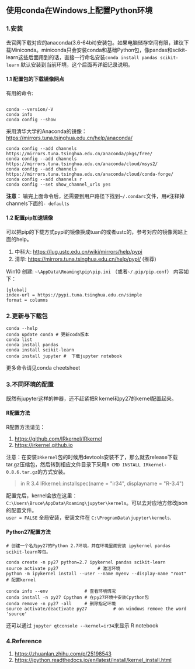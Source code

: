 ## 使用conda在Windows上配置Python环境

### 1.安装

去官网下载对应的anaconda(3.6-64bit)安装包。如果电脑储存空间有限，建议下载Miniconda。miniconda只会安装conda和基础Python包，像pandas和scikit-learn这些后面用到的话，直接一行命名安装`conda install pandas scikit-learn` 默认安装到当前环境，这个后面再详细记录说明。

#### 1.1 配置包的下载镜像网点

有用的命令: 

```shell

conda --version/-V
conda info
conda config --show
```

采用清华大学的Anaconda的镜像： <https://mirrors.tuna.tsinghua.edu.cn/help/anaconda/>

```shell
conda config --add channels https://mirrors.tuna.tsinghua.edu.cn/anaconda/pkgs/free/
conda config --add channels https://mirrors.tuna.tsinghua.edu.cn/anaconda/cloud/msys2/
conda config --add channels https://mirrors.tuna.tsinghua.edu.cn/anaconda/cloud/conda-forge/
conda config --add channels r
conda config --set show_channel_urls yes
```

**注意：** 输完上面命令后，还需要到用户路径下找到`~/.condarc`文件，用`#`注释掉channels下面的`- defaults`

#### 1.2 配置pip加速镜像

可以把pip的下载方式pypi的镜像换成tuan的或者ustc的，参考对应的镜像网站上面的help。

1. 中科大: <https://lug.ustc.edu.cn/wiki/mirrors/help/pypi>
2. 清华: <https://mirrors.tuna.tsinghua.edu.cn/help/pypi/> (推荐)

Win10 创建: `~\AppData\Roaming\pip\pip.ini` （或者`~/.pip/pip.conf`） 内容如下：

```shell
[global]
index-url = https://pypi.tuna.tsinghua.edu.cn/simple
format = columns
```

### 2.更新与下载包

```shell
conda --help
conda update conda # 更新coda版本
conda list
conda install pandas
conda install scikit-learn
conda install jupyter #  下载jupyter notebook
```
更多命令请见conda cheetsheet

### 3.不同环境的配置

既然有jupyter这样的神器，还不赶紧把R kernel和py27的kernel配置起来。

#### R配置方法

R配置方法请见：

1. <https://github.com/IRkernel/IRkernel>
2. <https://irkernel.github.io>

注意：在安装`IRkernel`包的时候用devtools安装不了，那么就去release下载tar.gz压缩包，然后转到相应文件目录下采用`R CMD INSTALL IRkernel-0.8.6.tar.gz`的方式安装。

> in R 3.4  IRkernel::installspec(name = "ir34", displayname = "R-3.4") 

配置完后，kernel会放在这里：`C:\Users\Bruce\AppData\Roaming\jupyter\kernels`。可以去对应地方修改json的配置文件。    
`user = FALSE` 全局安装，安装文件在 `C:\ProgramData\jupyter\kernels`.

#### Python27配置方法

```shell
# 创建一个名为py27的Python 2.7环境，并在环境里面安装 ipykernel pandas scikit-learn等包。

conda create -n py27 python=2.7 ipykernel pandas scikit-learn 
source activate py27               # 激活环境
python -m ipykernel install --user --name myenv --display-name "root" # 配置kernel
```

```shell
conda info --env              # 查看环境情况
conda install -n py27 Cpython # 在py27环境中安装Cpython包
conda remove -n py27 -all     # 删除指定环境 
source activate/deactivate py27          # on windows remove the word 'source'
```

还可以通过 `jupyter qtconsole --kernel=ir34`来显示 R notebook


### 4.Reference

1. <https://zhuanlan.zhihu.com/p/25198543>
2. <https://ipython.readthedocs.io/en/latest/install/kernel_install.html>

